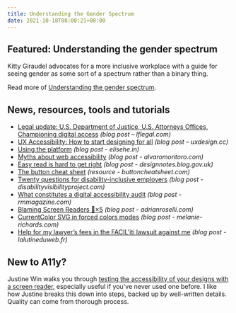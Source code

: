 ```yaml
---
title: Understanding the Gender Spectrum
date: 2021-10-18T08:00:21+00:00
---
```


## Featured: Understanding the gender spectrum

Kitty Giraudel advocates for a more inclusive workplace with a guide for seeing gender as some sort of a spectrum rather than a binary thing.

Read more of [Understanding the gender spectrum](https://kittygiraudel.com/2021/10/08/understanding-the-gender-spectrum/).

## News, resources, tools and tutorials

- [Legal update: U.S. Department of Justice, U.S. Attorneys Offices, Championing digital access](https://www.lflegal.com/2021/10/doj-digital/) *(blog post – lflegal.com)*
- [UX Accessibility: How to start designing for all](https://uxdesign.cc/ux-accessibility-how-to-start-designing-for-all-4d3c4ce9ea52) *(blog post – uxdesign.cc)*
- [Using the platform](https://elisehe.in/2021/08/22/using-the-platform) *(blog post - elisehe.in)*
- [Myths about web accessibility](https://alvaromontoro.com/blog/67989/myths-about-web-accessibility) *(blog post - alvaromontoro.com)*
- [Easy read is hard to get right](https://designnotes.blog.gov.uk/2021/10/11/easy-read-is-hard-to-get-right/) *(blog post - designnotes.blog.gov.uk)*
- [The button cheat sheet](https://www.buttoncheatsheet.com) *(resource - buttoncheatsheet.com)*
- [Twenty questions for disability-inclusive employers](https://disabilityvisibilityproject.com/2021/10/12/20-questions-for-disability-inclusive-employers/) *(blog post - disabilityvisibilityproject.com)*
- [What constitutes a digital accessibility audit](http://www.rmmagazine.com/articles/article/2021/10/12/what-constitutes-a-digital-accessibility-audit) *(blog post - rmmagazine.com)*
- [Blaming Screen Readers 🚩×5](https://adrianroselli.com/2021/10/blaming-screen-readers-red-flag.html) *(blog post - adrianroselli.com)*
- [CurrentColor SVG in forced colors modes](https://melanie-richards.com/blog/currentcolor-svg-hcm/) *(blog post - melanie-richards.com)*
- [Help for my lawyer’s fees in the FACIL’iti lawsuit against me](https://www.lalutineduweb.fr/en/help-lawyer-fees-faciliti-lawsuit/) *(blog post - lalutineduweb.fr)*

## New to A11y?

Justine Win walks you through [testing the accessibility of your designs with a screen reader](https://ux.shopify.com/a-4-step-process-for-testing-the-accessibility-of-your-designs-17bc95bceafe), especially useful if you've never used one before. I like how Justine breaks this down into steps, backed up by well-written details. Quality can come from thorough process.
